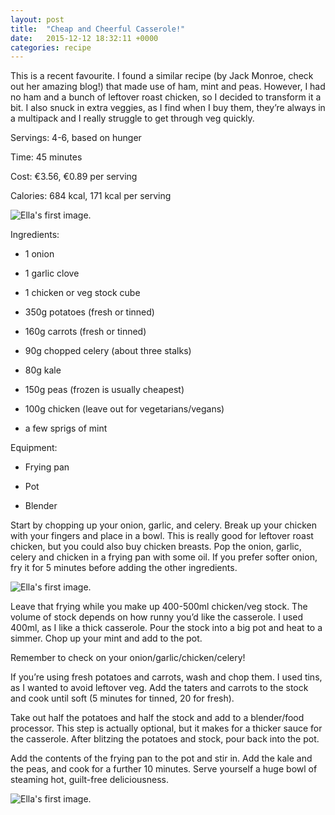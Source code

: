 ```yaml
---
layout: post
title:  "Cheap and Cheerful Casserole!"
date:   2015-12-12 18:32:11 +0000
categories: recipe
---
```


This is a recent favourite. I found a similar recipe (by Jack Monroe, check out her amazing blog!) that made use of ham, mint and peas. However, I had no ham and a bunch of leftover roast chicken, so I decided to transform it a bit. I also snuck in extra veggies, as I find when I buy them, they’re always in a multipack and I really struggle to get through veg quickly. 

Servings: 4-6, based on hunger

Time: 45 minutes

Cost: €3.56, €0.89 per serving

Calories: 684 kcal, 171 kcal per serving

[//]: # (Inline Style)
![Ella's first image.]({{site.url}}/assets/img_01_01.jpg "All the ingredients.")

Ingredients: 

  * 1 onion

  * 1 garlic clove 

  * 1 chicken or veg stock cube

  * 350g potatoes (fresh or tinned)

  * 160g carrots (fresh or tinned)

  * 90g chopped celery (about three stalks)

  * 80g kale

  * 150g peas (frozen is usually cheapest)

  * 100g chicken (leave out for vegetarians/vegans)

  * a few sprigs of mint

Equipment:

  * Frying pan

  * Pot

  * Blender

Start by chopping up your onion, garlic, and celery. Break up your chicken with your fingers and place in a bowl. This is really good for leftover roast chicken, but you could also buy chicken breasts. Pop the onion, garlic, celery and chicken in a frying pan with some oil. If you prefer softer onion, fry it for 5 minutes before adding the other ingredients. 

[//]: # (Inline Style)
![Ella's first image.]({{site.url}}/assets/img_01_02.jpg "Chicken and celery.")

Leave that frying while you make up 400-500ml chicken/veg stock. The volume of stock depends on how runny you’d like the casserole. I used 400ml, as I like a thick casserole. Pour the stock into a big pot and heat to a simmer. Chop up your mint and add to the pot. 

Remember to check on your onion/garlic/chicken/celery!

If you’re using fresh potatoes and carrots, wash and chop them. I used tins, as I wanted to avoid leftover veg. Add the taters and carrots to the stock and cook until soft (5 minutes for tinned, 20 for fresh). 

Take out half the potatoes and half the stock and add to a blender/food processor. This step is actually optional, but it makes for a thicker sauce for the casserole. After blitzing the potatoes and stock, pour back into the pot. 

Add the contents of the frying pan to the pot and stir in. Add the kale and the peas, and cook for a further 10 minutes. Serve yourself a huge bowl of steaming hot, guilt-free deliciousness. 

[//]: # (Inline Style)
![Ella's first image.]({{site.url}}/assets/img_01_03.jpg "Finished!")


